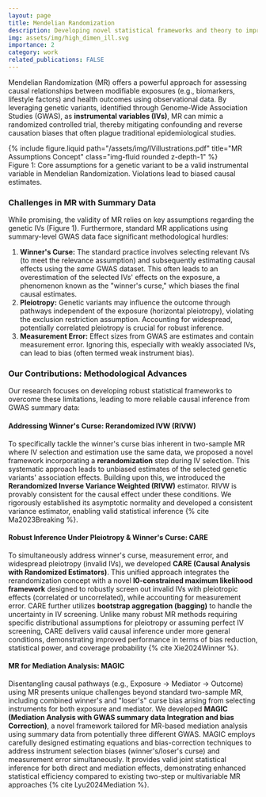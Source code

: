 ```yaml
---
layout: page
title: Mendelian Randomization
description: Developing novel statistical frameworks and theory to improve causal inference using genetic data as instrumental variables by correcting Winner's Curse and pleiotropy.
img: assets/img/high_dimen_ill.svg
importance: 2
category: work
related_publications: FALSE
---
```


Mendelian Randomization (MR) offers a powerful approach for assessing causal relationships between modifiable exposures (e.g., biomarkers, lifestyle factors) and health outcomes using observational data. By leveraging genetic variants, identified through Genome-Wide Association Studies (GWAS), as **instrumental variables (IVs)**, MR can mimic a randomized controlled trial, thereby mitigating confounding and reverse causation biases that often plague traditional epidemiological studies.

<div class="row justify-content-sm-center">
    <div class="col-sm-10 mt-3 mt-md-0">
        {% include figure.liquid path="/assets/img/IVillustrations.pdf" title="MR Assumptions Concept" class="img-fluid rounded z-depth-1" %}
        <!-- ACTION: Create/find an image illustrating MR assumptions (like the one in your sample text) and update path -->
    </div>
</div>
<div class="caption">
    Figure 1: Core assumptions for a genetic variant to be a valid instrumental variable in Mendelian Randomization. Violations lead to biased causal estimates.
</div>

### Challenges in MR with Summary Data

While promising, the validity of MR relies on key assumptions regarding the genetic IVs (Figure 1). Furthermore, standard MR applications using summary-level GWAS data face significant methodological hurdles:

1.  **Winner's Curse:** The standard practice involves selecting relevant IVs (to meet the relevance assumption) and subsequently estimating causal effects using the *same* GWAS dataset. This often leads to an overestimation of the selected IVs' effects on the exposure, a phenomenon known as the "winner's curse," which biases the final causal estimates.
2.  **Pleiotropy:** Genetic variants may influence the outcome through pathways independent of the exposure (horizontal pleiotropy), violating the exclusion restriction assumption. Accounting for widespread, potentially correlated pleiotropy is crucial for robust inference.
3.  **Measurement Error:** Effect sizes from GWAS are estimates and contain measurement error. Ignoring this, especially with weakly associated IVs, can lead to bias (often termed weak instrument bias).

### Our Contributions: Methodological Advances

Our research focuses on developing robust statistical frameworks to overcome these limitations, leading to more reliable causal inference from GWAS summary data:

#### Addressing Winner's Curse: Rerandomized IVW (RIVW)
To specifically tackle the winner's curse bias inherent in two-sample MR where IV selection and estimation use the same data, we proposed a novel framework incorporating a **rerandomization** step during IV selection. This systematic approach leads to unbiased estimates of the selected genetic variants' association effects. Building upon this, we introduced the **Rerandomized Inverse Variance Weighted (RIVW)** estimator. RIVW is provably consistent for the causal effect under these conditions. We rigorously established its asymptotic normality and developed a consistent variance estimator, enabling valid statistical inference {% cite Ma2023Breaking %}.

#### Robust Inference Under Pleiotropy & Winner's Curse: CARE
To simultaneously address winner's curse, measurement error, and widespread pleiotropy (invalid IVs), we developed **CARE (Causal Analysis with Randomized Estimators)**. This unified approach integrates the rerandomization concept with a novel **l0-constrained maximum likelihood framework** designed to robustly screen out invalid IVs with pleiotropic effects (correlated or uncorrelated), while accounting for measurement error. CARE further utilizes **bootstrap aggregation (bagging)** to handle the uncertainty in IV screening. Unlike many robust MR methods requiring specific distributional assumptions for pleiotropy or assuming perfect IV screening, CARE delivers valid causal inference under more general conditions, demonstrating improved performance in terms of bias reduction, statistical power, and coverage probability {% cite Xie2024Winner %}.

#### MR for Mediation Analysis: MAGIC
Disentangling causal pathways (e.g., Exposure -> Mediator -> Outcome) using MR presents unique challenges beyond standard two-sample MR, including combined winner's and "loser's" curse bias arising from selecting instruments for both exposure and mediator. We developed **MAGIC (Mediation Analysis with GWAS summary data Integration and bias Correction)**, a novel framework tailored for MR-based mediation analysis using summary data from potentially three different GWAS. MAGIC employs carefully designed estimating equations and bias-correction techniques to address instrument selection biases (winner's/loser's curse) and measurement error simultaneously. It provides valid joint statistical inference for both direct and mediation effects, demonstrating enhanced statistical efficiency compared to existing two-step or multivariable MR approaches {% cite Lyu2024Mediation %}.